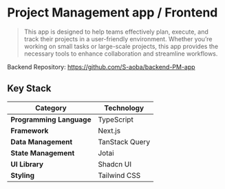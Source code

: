 # Project Management app / Frontend
>  This app is designed to help teams effectively plan, execute, and track their projects in a user-friendly environment. Whether you’re working on small tasks or large-scale projects, this app provides the necessary tools to enhance collaboration and streamline workflows.

Backend Repository: https://github.com/S-aoba/backend-PM-app

## Key Stack
| Category             | Technology        |
|----------------------|-------------------|
| **Programming Language** | TypeScript        |
| **Framework**        | Next.js           |
| **Data Management**  | TanStack Query    |
| **State Management**  | Jotai             |
| **UI Library**       | Shadcn UI         |
| **Styling**          | Tailwind CSS      |

